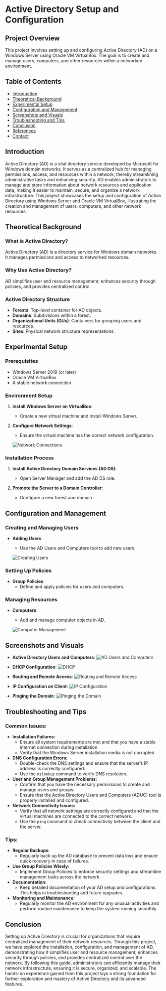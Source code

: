 # Active Directory Setup and Configuration

## Project Overview
This project involves setting up and configuring Active Directory (AD) on a Windows Server using Oracle VM VirtualBox. The goal is to create and manage users, computers, and other resources within a networked environment.

## Table of Contents
- [Introduction](#introduction)
- [Theoretical Background](#theoretical-background)
- [Experimental Setup](#experimental-setup)
- [Configuration and Management](#configuration-and-management)
- [Screenshots and Visuals](#screenshots-and-visuals)
- [Troubleshooting and Tips](#troubleshooting-and-tips)
- [Conclusion](#conclusion)
- [References](#references)
- [Contact](#contact)

## Introduction
Active Directory (AD) is a vital directory service developed by Microsoft for Windows domain networks. It serves as a centralized hub for managing permissions, access, and resources within a network, thereby streamlining administrative tasks and enhancing security. AD enables administrators to manage and store information about network resources and application data, making it easier to maintain, secure, and organize a network infrastructure. This project showcases the setup and configuration of Active Directory using Windows Server and Oracle VM VirtualBox, illustrating the creation and management of users, computers, and other network resources.

## Theoretical Background
### What is Active Directory?
Active Directory (AD) is a directory service for Windows domain networks. It manages permissions and access to networked resources.

### Why Use Active Directory?
AD simplifies user and resource management, enhances security through policies, and provides centralized control.

### Active Directory Structure
- **Forests**: Top-level container for AD objects.
- **Domains**: Subdivisions within a forest.
- **Organizational Units (OUs)**: Containers for grouping users and resources.
- **Sites**: Physical network structure representations.

## Experimental Setup
### Prerequisites
- Windows Server 2019 (or later)
- Oracle VM VirtualBox
- A stable network connection

### Environment Setup
1. **Install Windows Server on VirtualBox**:
   - Create a new virtual machine and install Windows Server.

2. **Configure Network Settings**:
   - Ensure the virtual machine has the correct network configuration.

   ![Network Connections](https://github.com/AliGadraoui/ActriveDirectoryLAB-/blob/main/Ethernet.png?raw=true)

### Installation Process
1. **Install Active Directory Domain Services (AD DS)**:
   - Open Server Manager and add the AD DS role.

2. **Promote the Server to a Domain Controller**:
   - Configure a new forest and domain.

## Configuration and Management
### Creating and Managing Users
- **Adding Users**:
  - Use the AD Users and Computers tool to add new users.

  ![Creating Users](https://github.com/AliGadraoui/ActriveDirectoryLAB-/blob/main/Users2.png?raw=true)

### Setting Up Policies
- **Group Policies**:
  - Define and apply policies for users and computers.

### Managing Resources
- **Computers**:
  - Add and manage computer objects in AD.

  ![Computer Management](https://github.com/AliGadraoui/ActriveDirectoryLAB-/blob/main/Client.png?raw=true)

## Screenshots and Visuals
- **Active Directory Users and Computers**:
  ![AD Users and Computers](https://github.com/AliGadraoui/ActriveDirectoryLAB-/blob/main/Admin%20account.png?raw=true)

- **DHCP Configuration**:
  ![DHCP](https://github.com/AliGadraoui/ActriveDirectoryLAB-/blob/main/DHCP.png?raw=true)

- **Routing and Remote Access**:
  ![Routing and Remote Access](https://github.com/AliGadraoui/ActriveDirectoryLAB-/blob/main/Routing%20and%20remote%20access.png?raw=true)

- **IP Configuration on Client**:
  ![IP Configuration](https://github.com/AliGadraoui/ActriveDirectoryLAB-/blob/main/Ipconfig%20client.png?raw=true)

- **Pinging the Domain**:
  ![Pinging the Domain](https://github.com/AliGadraoui/ActriveDirectoryLAB-/blob/main/Pinging%20the%20client.png?raw=true)

<h2>Troubleshooting and Tips</h2>

<h3>Common Issues:</h3>
<ul>
  <li><strong>Installation Failures:</strong>
    <ul>
      <li>Ensure all system requirements are met and that you have a stable internet connection during installation.</li>
      <li>Verify that the Windows Server installation media is not corrupted.</li>
    </ul>
  </li>
  <li><strong>DNS Configuration Errors:</strong>
    <ul>
      <li>Double-check the DNS settings and ensure that the server’s IP address is correctly configured.</li>
      <li>Use the <code>nslookup</code> command to verify DNS resolution.</li>
    </ul>
  </li>
  <li><strong>User and Group Management Problems:</strong>
    <ul>
      <li>Confirm that you have the necessary permissions to create and manage users and groups.</li>
      <li>Ensure that the Active Directory Users and Computers (ADUC) tool is properly installed and configured.</li>
    </ul>
  </li>
  <li><strong>Network Connectivity Issues:</strong>
    <ul>
      <li>Verify that all network settings are correctly configured and that the virtual machines are connected to the correct network.</li>
      <li>Use the <code>ping</code> command to check connectivity between the client and the server.</li>
    </ul>
  </li>
</ul>

<h3>Tips:</h3>
<ul>
  <li><strong>Regular Backups:</strong>
    <ul>
      <li>Regularly back up the AD database to prevent data loss and ensure quick recovery in case of failures.</li>
    </ul>
  </li>
  <li><strong>Use Group Policies Wisely:</strong>
    <ul>
      <li>Implement Group Policies to enforce security settings and streamline management tasks across the network.</li>
    </ul>
  </li>
  <li><strong>Documentation:</strong>
    <ul>
      <li>Keep detailed documentation of your AD setup and configurations. This helps in troubleshooting and future upgrades.</li>
    </ul>
  </li>
  <li><strong>Monitoring and Maintenance:</strong>
    <ul>
      <li>Regularly monitor the AD environment for any unusual activities and perform routine maintenance to keep the system running smoothly.</li>
    </ul>
  </li>
</ul>


## Conclusion
Setting up Active Directory is crucial for organizations that require centralized management of their network resources. Through this project, we have explored the installation, configuration, and management of AD, demonstrating how it simplifies user and resource management, enhances security through policies, and provides centralized control over the network. By following this guide, administrators can efficiently manage their network infrastructure, ensuring it is secure, organized, and scalable. The hands-on experience gained from this project lays a strong foundation for further exploration and mastery of Active Directory and its advanced features.
